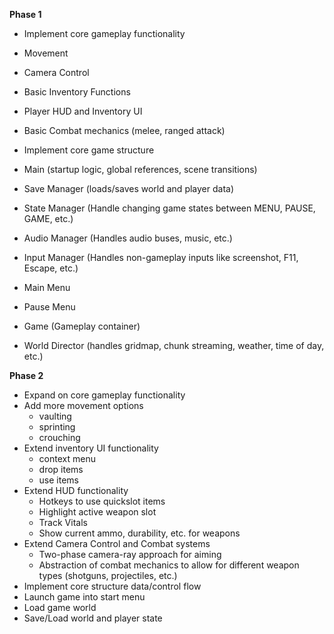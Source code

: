 **Phase 1**
- Implement core gameplay functionality
 - Movement
 - Camera Control
 - Basic Inventory Functions
 - Player HUD and Inventory UI
 - Basic Combat mechanics (melee, ranged attack)

- Implement core game structure
 - Main (startup logic, global references, scene transitions)
 - Save Manager (loads/saves world and player data)
 - State Manager (Handle changing game states between MENU, PAUSE, GAME, etc.)
 - Audio Manager (Handles audio buses, music, etc.)
 - Input Manager (Handles non-gameplay inputs like screenshot, F11, Escape, etc.)
 - Main Menu
 - Pause Menu
 - Game (Gameplay container)
 - World Director (handles gridmap, chunk streaming, weather, time of day, etc.)

**Phase 2**
- Expand on core gameplay functionality
 - Add more movement options
   - vaulting
   - sprinting
   - crouching
 - Extend inventory UI functionality
   - context menu
   - drop items
   - use items
 - Extend HUD functionality
   - Hotkeys to use quickslot items
   - Highlight active weapon slot
   - Track Vitals
   - Show current ammo, durability, etc. for weapons
 - Extend Camera Control and Combat systems
   - Two-phase camera-ray approach for aiming
   - Abstraction of combat mechanics to allow for different weapon types (shotguns, projectiles, etc.)
- Implement core structure data/control flow
 - Launch game into start menu
 - Load game world
 - Save/Load world and player state
